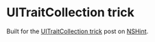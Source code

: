 UITraitCollection trick
======================

Built for the [UITraitCollection trick](http://nshint.io/blog/2015/09/23/uitraitcollection-trick/) post on [NSHint](http://nshint.io).
